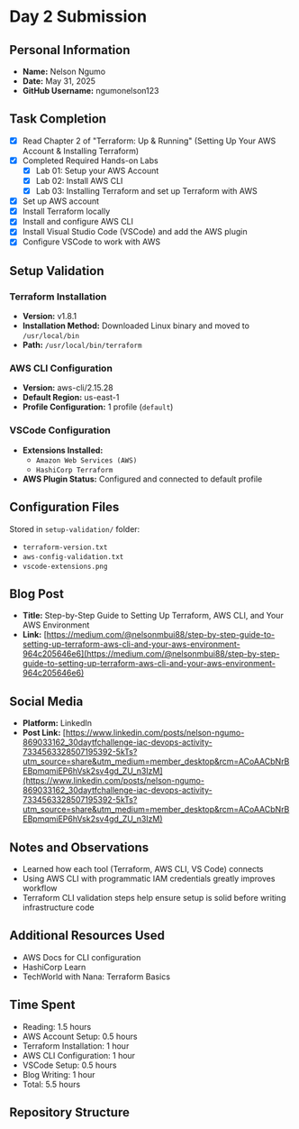 # Day 2 Submission

## Personal Information
- **Name:** Nelson Ngumo
- **Date:** May 31, 2025
- **GitHub Username:** ngumonelson123

## Task Completion
- [x] Read Chapter 2 of "Terraform: Up & Running" (Setting Up Your AWS Account & Installing Terraform)
- [x] Completed Required Hands-on Labs
  - [x] Lab 01: Setup your AWS Account
  - [x] Lab 02: Install AWS CLI
  - [x] Lab 03: Installing Terraform and set up Terraform with AWS
- [x] Set up AWS account
- [x] Install Terraform locally
- [x] Install and configure AWS CLI
- [x] Install Visual Studio Code (VSCode) and add the AWS plugin
- [x] Configure VSCode to work with AWS

## Setup Validation

### Terraform Installation
- **Version:** v1.8.1
- **Installation Method:** Downloaded Linux binary and moved to `/usr/local/bin`
- **Path:** `/usr/local/bin/terraform`

### AWS CLI Configuration
- **Version:** aws-cli/2.15.28
- **Default Region:** us-east-1
- **Profile Configuration:** 1 profile (`default`)

### VSCode Configuration
- **Extensions Installed:**
  - `Amazon Web Services (AWS)`
  - `HashiCorp Terraform`
- **AWS Plugin Status:** Configured and connected to default profile

## Configuration Files
Stored in `setup-validation/` folder:
- `terraform-version.txt`
- `aws-config-validation.txt`
- `vscode-extensions.png`

## Blog Post
- **Title:** Step-by-Step Guide to Setting Up Terraform, AWS CLI, and Your AWS Environment
- **Link:** [https://medium.com/@nelsonmbui88/step-by-step-guide-to-setting-up-terraform-aws-cli-and-your-aws-environment-964c205646e6](https://medium.com/@nelsonmbui88/step-by-step-guide-to-setting-up-terraform-aws-cli-and-your-aws-environment-964c205646e6)

## Social Media
- **Platform:** LinkedIn
- **Post Link:** [https://www.linkedin.com/posts/nelson-ngumo-869033162_30daytfchallenge-iac-devops-activity-7334563328507195392-5kTs?utm_source=share&utm_medium=member_desktop&rcm=ACoAACbNrBEBpmqmiEP6hVsk2sv4gd_ZU_n3IzM](https://www.linkedin.com/posts/nelson-ngumo-869033162_30daytfchallenge-iac-devops-activity-7334563328507195392-5kTs?utm_source=share&utm_medium=member_desktop&rcm=ACoAACbNrBEBpmqmiEP6hVsk2sv4gd_ZU_n3IzM)

## Notes and Observations
- Learned how each tool (Terraform, AWS CLI, VS Code) connects
- Using AWS CLI with programmatic IAM credentials greatly improves workflow
- Terraform CLI validation steps help ensure setup is solid before writing infrastructure code

## Additional Resources Used
- AWS Docs for CLI configuration
- HashiCorp Learn
- TechWorld with Nana: Terraform Basics

## Time Spent
- Reading: 1.5 hours
- AWS Account Setup: 0.5 hours
- Terraform Installation: 1 hour
- AWS CLI Configuration: 1 hour
- VSCode Setup: 0.5 hours
- Blog Writing: 1 hour
- Total: 5.5 hours

## Repository Structure
